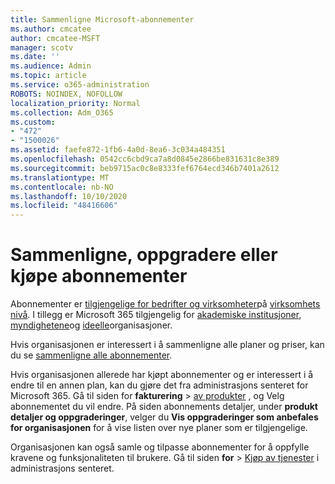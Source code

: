 ```yaml
---
title: Sammenligne Microsoft-abonnementer
ms.author: cmcatee
author: cmcatee-MSFT
manager: scotv
ms.date: ''
ms.audience: Admin
ms.topic: article
ms.service: o365-administration
ROBOTS: NOINDEX, NOFOLLOW
localization_priority: Normal
ms.collection: Adm_O365
ms.custom:
- "472"
- "1500026"
ms.assetid: faefe872-1fb6-4a0d-8ea6-3c034a484351
ms.openlocfilehash: 0542cc6cbd9ca7a8d0845e2866be831631c8e389
ms.sourcegitcommit: beb9715ac0c8e8333fef6764ecd346b7401a2612
ms.translationtype: MT
ms.contentlocale: nb-NO
ms.lasthandoff: 10/10/2020
ms.locfileid: "48416606"
---
```

# <a name="compare-upgrade-or-purchase-subscriptions"></a>Sammenligne, oppgradere eller kjøpe abonnementer
  
Abonnementer er [tilgjengelige for bedrifter og virksomheter](https://www.microsoft.com/microsoft-365/business/compare-all-microsoft-365-business-products?tab=2&rtc=1)på [virksomhets nivå](https://www.microsoft.com/microsoft-365/enterprise/compare-office-365-plans?rtc=1). I tillegg er Microsoft 365 tilgjengelig for [akademiske institusjoner](https://www.microsoft.com/microsoft-365/academic/compare-office-365-education-plans?rtc=1&activetab=tab%3aprimaryr1), [myndighetene](https://www.microsoft.com/microsoft-365/government/compare-office-365-government-plans?rtc=1)og [ideelle](https://www.microsoft.com/microsoft-365/nonprofit/office-365-nonprofit-plans-and-pricing?&rtc=1&activetab=tab%3aprimaryr1)organisasjoner.
  
Hvis organisasjonen er interessert i å sammenligne alle planer og priser, kan du se [sammenligne alle abonnementer](https://www.microsoft.com/microsoft-365/enterprise/compare-office-365-plans?rtc=1).
  
Hvis organisasjonen allerede har kjøpt abonnementer og er interessert i å endre til en annen plan, kan du gjøre det fra administrasjons senteret for Microsoft 365. Gå til siden for **fakturering** \> [av produkter](https://go.microsoft.com/fwlink/p/?linkid=842054) , og Velg abonnementet du vil endre. På siden abonnements detaljer, under **produkt detaljer og oppgraderinger**, velger du **Vis oppgraderinger som anbefales for organisasjonen** for å vise listen over nye planer som er tilgjengelige.
  
Organisasjonen kan også samle og tilpasse abonnementer for å oppfylle kravene og funksjonaliteten til brukere. Gå til siden **for** \> [Kjøp av tjenester](https://go.microsoft.com/fwlink/p/?linkid=868433) i administrasjons senteret. 
